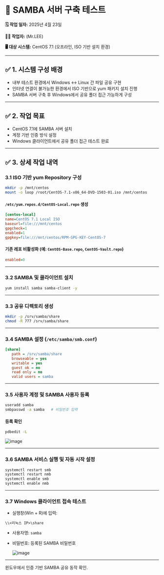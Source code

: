 # 📘 SAMBA 서버 구축 테스트

**🗓 작업 일자:** 2025년 4월 23일

**🧑‍💻 작업자:** (Mr.LEE)  

**🖥 대상 시스템:** CentOS 7.1 (오프라인, ISO 기반 설치 환경)

---

## ✅ 1. 시스템 구성 배경

- 내부 테스트 환경에서 Windows ↔ Linux 간 파일 공유 구현
- 인터넷 연결이 불가능한 환경에서 ISO 기반으로 yum 패키지 설치 진행
- SAMBA 서버 구축 후 Windows에서 공유 폴더 접근 가능하게 구성

---

## ✅ 2. 작업 목표

- CentOS 7.1에 SAMBA 서버 설치
- 계정 기반 인증 방식 설정
- Windows 클라이언트에서 공유 폴더 접근 테스트 완료

---

## ✅ 3. 상세 작업 내역

### 3.1 ISO 기반 yum Repository 구성

```bash
mkdir -p /mnt/centos
mount -o loop /root/CentOS-7.1-x86_64-DVD-1503-01.iso /mnt/centos
```

#### `/etc/yum.repos.d/CentOS-Local.repo` 생성

```ini
[centos-local]
name=CentOS 7.1 Local ISO
baseurl=file:///mnt/centos
gpgcheck=1
enabled=1
gpgkey=file:///mnt/centos/RPM-GPG-KEY-CentOS-7
```

#### 기존 레포 비활성화 (예: `CentOS-Base.repo`, `CentOS-Vault.repo`)

```ini
enabled=0
```

---

### 3.2 SAMBA 및 클라이언트 설치

```bash
yum install samba samba-client -y
```

---

### 3.3 공유 디렉토리 생성

```bash
mkdir -p /srv/samba/share
chmod -R 777 /srv/samba/share
```

---

### 3.4 SAMBA 설정 (`/etc/samba/smb.conf`)

```ini
[share]
   path = /srv/samba/share
   browseable = yes
   writable = yes
   guest ok = no
   read only = no
   valid users = samba
```

---

### 3.5 사용자 계정 및 SAMBA 사용자 등록

```bash
useradd samba
smbpasswd -a samba   # 비밀번호 입력
```

#### 등록 확인

```bash
pdbedit -L
```

![image](https://github.com/user-attachments/assets/aa35e757-56ff-4a4e-9af8-31f88e835324)


---

### 3.6 SAMBA 서비스 실행 및 자동 시작 설정

```bash
systemctl restart smb
systemctl restart nmb
systemctl enable smb
systemctl enable nmb
```

---

### 3.7 Windows 클라이언트 접속 테스트

- 실행창(Win + R)에 입력:

```
\\<리눅스 IP>\share
```

- 사용자명: `samba`  
- 비밀번호: 등록된 SAMBA 비밀번호
  
  ![image](https://github.com/user-attachments/assets/d5bed147-58c6-4e11-9279-1e64f9fc81f2)

---

윈도우에서 인증 기반 SAMBA 공유 동작 확인.
